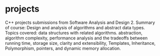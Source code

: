 # projects
C++ projects submissions from Software Analysis and Design 2.
Summary of course:  Design and analysis of algorithms and abstract data types. Topics covered: data structures with
                    related algorithms. abstraction, algorithm complexity, performance analysis and the tradeoffs between
                    running time, storage size, clarity and extensibility, Templates, Inheritance, Polymorphism, pointers, and
                    dynamic memory allocation.
